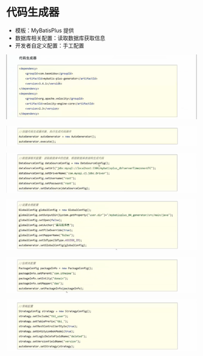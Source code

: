 # 代码生成器

- 模板：MyBatisPlus 提供
- 数据库相关配置：读取数据库获取信息
- 开发者自定义配置：手工配置

![mb34](figure/mb34.png)

![mb35](figure/mb35.png)

![mb36](figure/mb36.png)

![mb37](figure/mb37.png)

![mb38](figure/mb38.png)

![mb39](figure/mb39.png)




